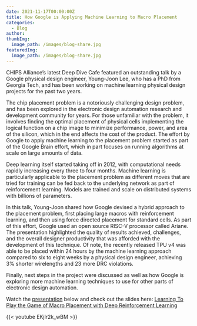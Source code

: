 ```yaml
---
date: 2021-11-17T00:00:00Z
title: How Google is Applying Machine Learning to Macro Placement 
categories:
  - Blog
author: 
thumbImg:
  image_path: /images/blog-share.jpg
featuredImg:
  image_path: /images/blog-share.jpg
---
```


CHIPS Alliance’s latest Deep Dive Cafe featured an outstanding talk by a Google physical design engineer, Young-Joon Lee, who has a PhD from Georgia Tech, and has been working on machine learning physical design projects for the past two years. 

The chip placement problem is a notoriously challenging design problem, and has been explored in the electronic design automation research and development community for years. For those unfamiliar with the problem, it involves finding the optimal placement of physical cells implementing the logical function on a chip image to minimize performance, power, and area of the silicon, which in the end affects the cost of the product. The effort by Google to apply machine learning to the placement problem started as part of the Google Brain effort, which in part focuses on running algorithms at scale on large amounts of data.

Deep learning itself started taking off in 2012, with computational needs rapidly increasing every three to four  months. Machine learning is particularly applicable to the placement problem as different moves that are tried for training can be fed back to the underlying network as part of reinforcement learning. Models are trained and scale on distributed systems with billions of parameters. 

In this talk, Young-Joon shared how Google devised a hybrid approach to the placement problem, first placing large macros with reinforcement learning, and then using force directed placement for standard cells. As part of this effort, Google used an open source RISC-V processor called Ariane. The presentation highlighted the quality of results achieved, challenges, and the overall designer productivity that was afforded with the development of this technique. Of note, the recently released TPU v4 was able to be placed within 24 hours by the machine learning approach compared to six to eight  weeks by a physical design engineer, achieving 3% shorter wirelengths and 23 more DRC violations. 

Finally, next steps in the project were discussed as well as how Google is exploring more machine learning techniques to use for other parts of electronic design automation. 

Watch the [presentation](https://www.youtube.com/watch?v=EKjlr2k_wBM&) below and check out the slides here: [Learning To Play the Game of Macro Placement with Deep Reinforcement Learning](https://chipsalliance.org/wp-content/uploads/sites/83/2021/11/CHIPS-Alliance-Deep-Dive-Cafe-Talks-Nov-2021-Young-Joon-Lee.pdf)

{{< youtube EKjlr2k_wBM >}}
